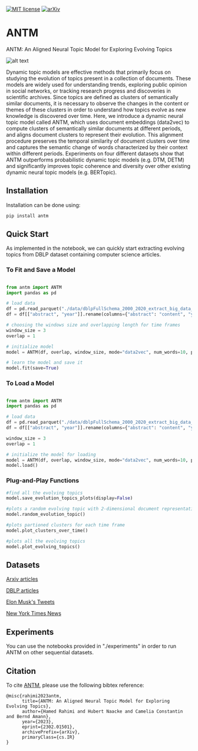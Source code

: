 
[![MIT license](https://img.shields.io/badge/License-MIT-blue.svg)](https://hamedrahimi.fr)
[![arXiv](https://img.shields.io/badge/arXiv-2302.01501-<COLOR>.svg)](https://arxiv.org/abs/2302.01501)

# ANTM
ANTM: An Aligned Neural Topic Model for Exploring Evolving Topics

![alt text](https://github.com/hamedR96/ANTM/blob/main/diagram_Twitter.png?raw=true)

 Dynamic topic models are effective methods that primarily focus on studying the evolution of topics present in a collection of documents. These models are widely used for understanding trends, exploring public opinion in social networks, or tracking research progress and discoveries in scientific archives. Since topics are defined as clusters of semantically similar documents, it is necessary to observe the changes in the content or themes of these clusters in order to understand how topics evolve as new knowledge is discovered over time. Here, we introduce a dynamic neural topic model called ANTM, which uses document embeddings (data2vec) to compute clusters of semantically similar documents at different periods, and aligns document clusters to represent their evolution. This alignment procedure preserves the temporal similarity of document clusters over time and captures the semantic change of words characterized by their context within different periods. Experiments on four different datasets show that ANTM outperforms probabilistic dynamic topic models (e.g. DTM, DETM) and significantly improves topic coherence and diversity over other existing dynamic neural topic models (e.g. BERTopic).


## Installation

Installation can be done using:

```bash
pip install antm
```

## Quick Start
As implemented in the notebook, we can quickly start extracting evolving topics from DBLP dataset containing computer science articles.
### To Fit and Save a Model

```python

from antm import ANTM
import pandas as pd

# load data
df = pd.read_parquet("./data/dblpFullSchema_2000_2020_extract_big_data_1K.parquet")
df = df[["abstract", "year"]].rename(columns={"abstract": "content", "year": "time"}).dropna().reset_index()

# choosing the windows size and overlapping length for time frames
window_size = 3
overlap = 1

# initialize model
model = ANTM(df, overlap, window_size, mode="data2vec", num_words=10, path="./saved_data")

# learn the model and save it
model.fit(save=True)
```
### To Load a Model

```python

from antm import ANTM
import pandas as pd

# load data
df = pd.read_parquet("./data/dblpFullSchema_2000_2020_extract_big_data_1K.parquet")
df = df[["abstract", "year"]].rename(columns={"abstract": "content", "year": "time"}).dropna().reset_index()

window_size = 3
overlap = 1

# initialize the model for loading
model = ANTM(df, overlap, window_size, mode="data2vec", num_words=10, path="./saved_data")
model.load()
```
### Plug-and-Play Functions
```python
#find all the evolving topics
model.save_evolution_topics_plots(display=False)

#plots a random evolving topic with 2-dimensional document representations
model.random_evolution_topic()

#plots partioned clusters for each time frame
model.plot_clusters_over_time()

#plots all the evolving topics
model.plot_evolving_topics()
```
## Datasets
[Arxiv articles](https://www.kaggle.com/datasets/Cornell-University/arxiv)

[DBLP articles](https://nuage.lip6.fr/s/FLKwdzcsbqYMkat)

[Elon Musk's Tweets](https://nuage.lip6.fr/s/XKkcWLAiDiykZ4D)

[New York Times News](https://nuage.lip6.fr/s/XKkcWLAiDiykZ4D)

## Experiments
You can use the notebooks provided in "./experiments" in order to run ANTM on other sequential datasets. 


## Citation
To cite [ANTM](https://arxiv.org/abs/2302.01501), please use the following bibtex reference:
```bibtext
@misc{rahimi2023antm,
      title={ANTM: An Aligned Neural Topic Model for Exploring Evolving Topics}, 
      author={Hamed Rahimi and Hubert Naacke and Camelia Constantin and Bernd Amann},
      year={2023},
      eprint={2302.01501},
      archivePrefix={arXiv},
      primaryClass={cs.IR}
}
```
